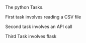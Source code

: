The python Tasks.

First task involves reading a CSV file

Second task involves an API call

Third Task involves flask
